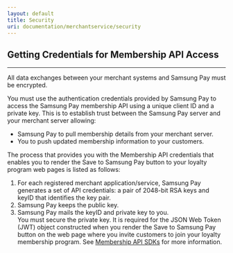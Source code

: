 ```yaml
---
layout: default
title: Security
uri: documentation/merchantservice/security
---
```


## Getting Credentials for Membership API Access
---
All data exchanges between your merchant systems and Samsung Pay must be encrypted.

You must use the authentication credentials provided by Samsung Pay to access the Samsung Pay membership API using a unique client ID and a private key. This is to establish trust between the Samsung Pay server and your merchant server allowing:
  * Samsung Pay to pull membership details from your merchant server.
  * You to push updated membership information to your customers.

The process that provides you with the Membership API credentials that enables you to render the Save to Samsung Pay button to your loyalty program web pages is listed as follows:
  1. For each registered merchant application/service, Samsung Pay generates a set of API credentials: a pair of 2048-bit RSA keys and keyID that identifies the key pair.
  2. Samsung Pay keeps the public key.
  3. Samsung Pay mails the keyID and private key to you.<br>You must secure the private key. It is required for the JSON Web Token (JWT) object constructed when you render the Save to Samsung Pay button on the web page where you invite customers to join your loyalty membership program. See [Membership API SDKs][Membership API SDKs page] for more information.


[Membership API SDKs page]: https://samsung-pay.github.io/sapi-doc/documentation/membership/sdks
